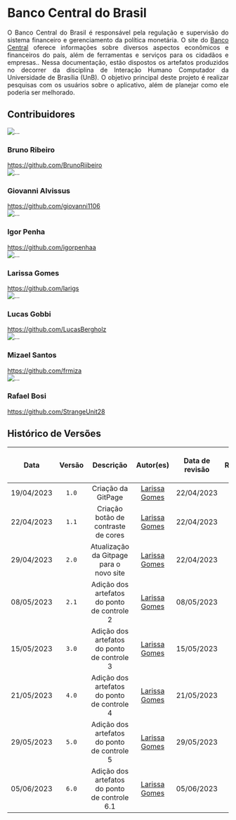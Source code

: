 <div class="body">
    <h1 class="title">Banco Central do Brasil</h1>
    <p align="justify">O Banco Central do Brasil é responsável pela regulação e supervisão do sistema financeiro e gerenciamento da política monetária. O site do <a href="https://www.bcb.gov.br/">Banco Central</a>  oferece informações sobre diversos aspectos econômicos e financeiros do país, além de ferramentas e serviços para os cidadãos e empresas.. Nessa documentação, estão dispostos os artefatos produzidos no decorrer da disciplina de Interação Humano Computador da Universidade de Brasília (UnB). O objetivo principal deste projeto é realizar pesquisas com os usuários sobre o aplicativo, além de planejar como ele poderia ser melhorado.</p>
    <h2 class="title">Contribuidores</h1>
    <div class="wrapper">
        <div class="image1">
            <img src="img/equipe/foto_Bruno.jfif" alt="..." class="img-time">
        </div>
        <div class="text1">
            <h3 class="title1">Bruno Ribeiro</h1>
            <a class="hyperlink" href="https://github.com/BrunoRiibeiro">https://github.com/BrunoRiibeiro</a>
        </div>
        <div class="image2">
            <img src="img/equipe/foto_giovanni.jfif" alt="..." class="img-time">
        </div>
        <div class="text2">
            <h3 class="title1">Giovanni Alvissus</h1>
            <a class="hyperlink" href="https://github.com/giovanni1106">https://github.com/giovanni1106</a>
        </div>
        <div class="image1">
            <img src="img/equipe/foto_Igor.jfif" alt="..." class="img-time">
        </div>
        <div class="text1">
            <h3 class="title1">Igor Penha</h1>
            <a class="hyperlink" href="https://github.com/igorpenhaa">https://github.com/igorpenhaa</a>
        </div>
        <div class="image2">
            <img src="img/equipe/foto_Larissa.jfif" alt="..." class="img-time">
        </div>
        <div class="text2">
            <h3 class="title1">Larissa Gomes</h1>
            <a class="hyperlink" href="https://github.com/larigs">https://github.com/larigs</a>
        </div>
        <div class="image1">
            <img src="img/equipe/foto_LucasGobbi.jfif" alt="..." class="img-time">
        </div>
        <div class="text1">
            <h3 class="title1">Lucas Gobbi</h1>
            <a class="hyperlink" href="https://github.com/LucasBergholz">https://github.com/LucasBergholz</a>
        </div>
        <div class="image2">
            <img src="img/equipe/foto_mizael.jpg" alt="..." class="img-time">
        </div>
        <div class="text2">
            <h3 class="title1">Mizael Santos</h1>
            <a class="hyperlink" href="https://github.com/frmiza">https://github.com/frmiza</a>
        </div>
        <div class="image1">
            <img src="img/equipe/foto_RafaelBosi.jpg" alt="..." class="img-time">
        </div>
        <div class="text1">
            <h3 class="title1">Rafael Bosi</h1>
            <a class="hyperlink" href="https://github.com/StrangeUnit28">https://github.com/StrangeUnit28</a>
        </div>
    </div>


## Histórico de Versões

| <p align="center">Data</p> | <p align="center">Versão</p> | <p align="center">Descrição</p> | <p align="center">Autor(es)</p> | <p align="center">Data de revisão</p> | <p align="center">Revisor(es)</p> |
| :--:       | :----: | :-------: | :---: | :-------------: | :-----: |
| 19/04/2023 | `1.0`  | Criação da GitPage | [Larissa Gomes](https://github.com/larigs)  |    22/04/2023     | [Giovanni Alvissus](https://github.com/giovanni1106) |
| 22/04/2023 | `1.1`    | Criação botão de contraste de cores |  [Larissa Gomes](https://github.com/larigs)  |    22/04/2023     | [Lucas Gobbi](https://github.com/LucasBergholz) |
| 29/04/2023 | `2.0`    | Atualização da Gitpage para o novo site |  [Larissa Gomes](https://github.com/larigs)  |    22/04/2023     | [Lucas Gobbi](https://github.com/LucasBergholz) |
| 08/05/2023 | `2.1` | Adição dos artefatos do ponto de controle 2 | [Larissa Gomes](https://github.com/larigs)| 08/05/2023 | [Giovanni Alvissus](https://github.com/giovanni1106) |
| 15/05/2023 | `3.0` | Adição dos artefatos do ponto de controle 3 | [Larissa Gomes](https://github.com/larigs)| 15/05/2023 | [Giovanni Alvissus](https://github.com/giovanni1106) |
| 21/05/2023 | `4.0` | Adição dos artefatos do ponto de controle 4 | [Larissa Gomes](https://github.com/larigs)| 21/05/2023 | [Giovanni Alvissus](https://github.com/giovanni1106) |
| 29/05/2023 | `5.0` | Adição dos artefatos do ponto de controle 5 | [Larissa Gomes](https://github.com/larigs)| 29/05/2023 | [Giovanni Alvissus](https://github.com/giovanni1106) |
| 05/06/2023 | `6.0` | Adição dos artefatos do ponto de controle 6.1 | [Larissa Gomes](https://github.com/larigs)| 05/06/2023 | [Giovanni Alvissus](https://github.com/giovanni1106) |

</div>
